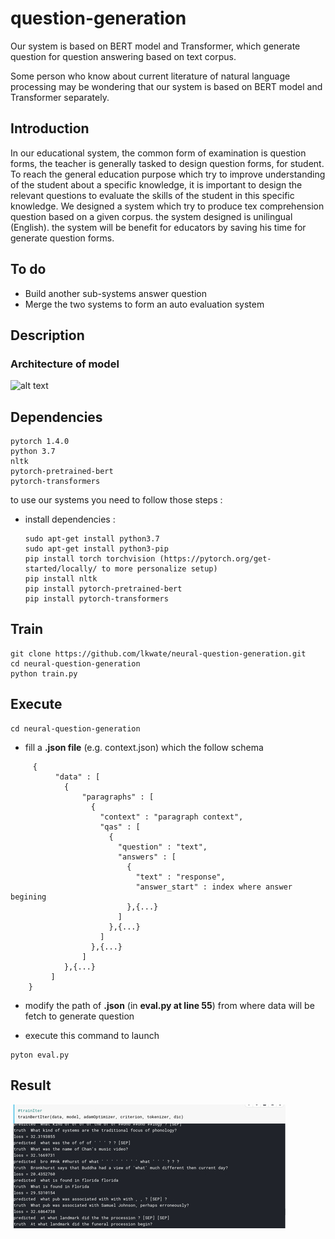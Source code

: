 # question-generation
Our system is based on BERT model and Transformer, which generate question for question answering based on text corpus. 

Some person who know about current literature of natural language processing may be wondering that our system is based on BERT model and Transformer separately.  


## Introduction 
In our educational system, the common form of examination is question forms, the teacher is generally tasked to design question forms, for student. To reach the general education purpose which try to improve understanding of the student about a specific knowledge, it is important to design the relevant questions to evaluate the skills of the student in this specific knowledge. We designed a system which try to produce tex comprehension question based on a given corpus. the system designed is unilingual (English). the system will be benefit for educators by saving his time for generate question forms.  

## To do
* Build another sub-systems answer question
* Merge the two systems to form an auto evaluation system 

## Description
### Architecture of model
![alt text](https://github.com/lkwate/neural-question-generation/blob/master/architecture.jpeg)

## Dependencies

```
pytorch 1.4.0
python 3.7 
nltk
pytorch-pretrained-bert
pytorch-transformers
```
to use our systems you need to follow those steps : 

* install dependencies : 

	```
	sudo apt-get install python3.7
	sudo apt-get install python3-pip
	pip install torch torchvision (https://pytorch.org/get-started/locally/ to more personalize setup)
	pip install nltk 
	pip install pytorch-pretrained-bert
	pip install pytorch-transformers
	```
	

## Train
```
git clone https://github.com/lkwate/neural-question-generation.git
cd neural-question-generation
python train.py
```

##  Execute

```
cd neural-question-generation
```
* fill a **.json file** (e.g. context.json) which the follow schema
```
  	 {
    	  "data" : [
    	    {
    	    	"paragraphs" : [
    	          {
    	            "context" : "paragraph context",
    	            "qas" : [
    	              {
    	                "question" : "text", 
    	                "answers" : [
    	                  {
    	                    "text" : "response",
    	                    "answer_start" : index where answer begining
    	                  },{...}
    	                ]
    	              },{...}
    	            ]
    	          },{...}
    	        ]
    	    },{...}
    	 ]
    }
```
* modify the path of **.json** (in **eval.py at line 55**) from where data will be fetch to generate question 

* execute this command to launch

```
pyton eval.py
```
## Result


![alt text](https://github.com/lkwate/neural-question-generation/blob/master/training.jpg)

